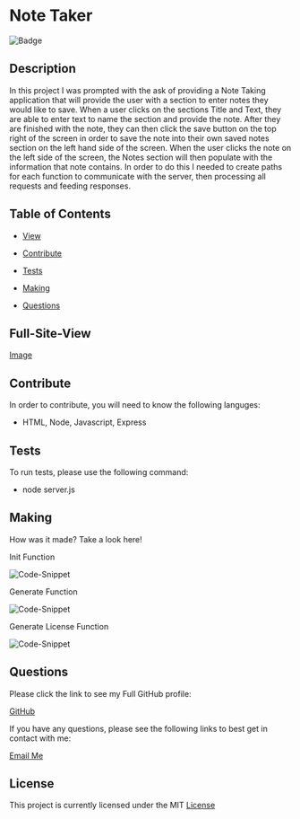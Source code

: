 # Note Taker


![Badge](https://img.shields.io/badge/license-MIT-blue)
  

## Description

In this project I was prompted with the ask of providing a Note Taking application that will provide the user with a section to enter notes they would like to save. When a user clicks on the sections Title and Text, they are able to enter text to name the section and provide the note. After they are finished with the note, they can then click the save button on the top right of the screen in order to save the note into their own saved notes section on the left hand side of the screen. When the user clicks the note on the left side of the screen, the Notes section will then populate with the information that note contains. In order to do this I needed to create paths for each function to communicate with the server, then processing all requests and feeding responses.


## Table of Contents

* [View](#Full-Site-View)

* [Contribute](#contribute)

* [Tests](#tests)

* [Making](#making)

* [Questions](#questions)

## Full-Site-View

[Image]()


## Contribute 
    
In order to contribute, you will need to know the following languges:
    
  - HTML, Node, Javascript, Express

## Tests

To run tests, please use the following command:

  - node server.js


## Making

How was it made? Take a look here!

Init Function

![Code-Snippet]()

Generate Function

![Code-Snippet]()

Generate License Function

![Code-Snippet]()

## Questions

Please click the link to see my Full GitHub profile:

[GitHub](https://github.com/dnovelli1)

If you have any questions, please see the following links to best get in contact with me:

[Email Me](jakenovelli11@gmail.com)

## License

This project is currently licensed under the MIT [License](https://choosealicense.com/licenses/mit/)
  

